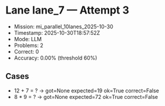 # Lane lane_7 — Attempt 3

- Mission: mi_parallel_10lanes_2025-10-30
- Timestamp: 2025-10-30T18:57:52Z
- Mode: LLM
- Problems: 2
- Correct: 0
- Accuracy: 0.00% (threshold 60%)

## Cases
- 12 + 7 = ? → got=None expected=19 ok=True correct=False
- 8 * 9 = ? → got=None expected=72 ok=True correct=False